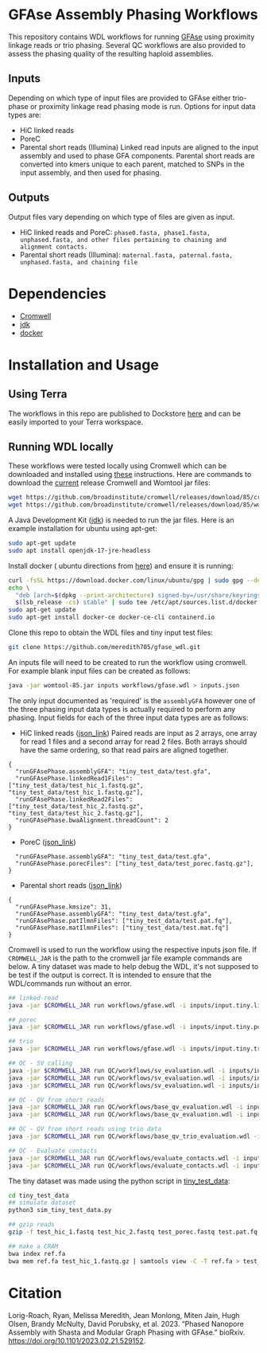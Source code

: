 # GFAse Assembly Phasing Workflows

This repository contains WDL workflows for running [GFAse](https://github.com/rlorigro/GFAse) using proximity linkage reads or trio phasing. Several QC workflows are also provided to assess the phasing quality of the resulting haploid assemblies. 

## Inputs

Depending on which type of input files are provided to GFAse either trio-phase or proximity linkage read phasing mode is run. 
Options for input data types are: 
- HiC linked reads
- PoreC
- Parental short reads (Illumina) 
Linked read inputs are aligned to the input assembly and used to phase GFA components. Parental short reads are converted into kmers unique to each parent, matched to SNPs in the input assembly, and then used for phasing. 

## Outputs

Output files vary depending on which type of files are given as input. 
- HiC linked reads and PoreC: 
`phase0.fasta, phase1.fasta, unphased.fasta, and other files pertaining to chaining and alignment contacts.`
- Parental short reads (Illumina):
`maternal.fasta, paternal.fasta, unphased.fasta, and chaining file`

# Dependencies
- [Cromwell](https://cromwell.readthedocs.io/en/stable/)
- [jdk](https://docs.oracle.com/en/java/javase/18/install/overview-jdk-installation.html#GUID-8677A77F-231A-40F7-98B9-1FD0B48C346A)
- [docker](https://docs.docker.com/engine/install/ubuntu/)

# Installation and Usage
## Using Terra

The workflows in this repo are published to Dockstore [here](https://dockstore.org/workflows/github.com/meredith705/gfase_wdl/gfaseWorkflow) and can be easily imported to your Terra workspace. 

## Running WDL locally 

These workflows were tested locally using Cromwell which can be downloaded and installed using [these](https://cromwell.readthedocs.io/en/stable/tutorials/FiveMinuteIntro/) instructions. Here are commands to download the [current](https://github.com/broadinstitute/cromwell/releases/tag/85) release Cromwell and Womtool jar files: 
```sh
wget https://github.com/broadinstitute/cromwell/releases/download/85/cromwell-85.jar
wget https://github.com/broadinstitute/cromwell/releases/download/85/womtool-85.jar
```
A Java Development Kit ([jdk](https://docs.oracle.com/en/java/javase/18/install/overview-jdk-installation.html#GUID-8677A77F-231A-40F7-98B9-1FD0B48C346A)) is needed to run the jar files. Here is an example installation for ubuntu using apt-get:
```sh
sudo apt-get update
sudo apt install openjdk-17-jre-headless
```
Install docker ( ubuntu directions from [here](https://docs.docker.com/engine/install/ubuntu/ )) and ensure it is running:
```sh
curl -fsSL https://download.docker.com/linux/ubuntu/gpg | sudo gpg --dearmor -o /usr/share/keyrings/docker-archive-keyring.gpg
echo \
  "deb [arch=$(dpkg --print-architecture) signed-by=/usr/share/keyrings/docker-archive-keyring.gpg] https://download.docker.com/linux/ubuntu \
  $(lsb_release -cs) stable" | sudo tee /etc/apt/sources.list.d/docker.list > /dev/null
sudo apt-get update
sudo apt-get install docker-ce docker-ce-cli containerd.io
```
Clone this repo to obtain the WDL files and tiny input test files:
```sh
git clone https://github.com/meredith705/gfase_wdl.git
```
An inputs file will need to be created to run the workflow using cromwell.
For example blank input files can be created as follows:
```sh
java -jar womtool-85.jar inputs workflows/gfase.wdl > inputs.json
```
The only input documented as 'required' is the `assemblyGFA` however one of the three phasing input data types is actually required to perform any phasing. 
Input fields for each of the three input data types are as follows: 
- HiC linked reads ([json_link](https://github.com/meredith705/gfase_wdl/blob/main/inputs/input.tiny.linked_reads.json))
Paired reads are input as 2 arrays, one array for read 1 files and a second array for read 2 files. Both arrays should have the same ordering, so that read pairs are aligned together. 
```
{
  "runGFAsePhase.assemblyGFA": "tiny_test_data/test.gfa",
  "runGFAsePhase.linkedRead1Files": ["tiny_test_data/test_hic_1.fastq.gz", "tiny_test_data/test_hic_1.fastq.gz"], 
  "runGFAsePhase.linkedRead2Files": ["tiny_test_data/test_hic_2.fastq.gz", "tiny_test_data/test_hic_2.fastq.gz"],
  "runGFAsePhase.bwaAlignment.threadCount": 2
}  
```
- PoreC ([json_link](https://github.com/meredith705/gfase_wdl/blob/main/inputs/input.tiny.porec.json))
```{
  "runGFAsePhase.assemblyGFA": "tiny_test_data/test.gfa",
  "runGFAsePhase.porecFiles": ["tiny_test_data/test_porec.fastq.gz"],
}
```
- Parental short reads ([json_link](https://github.com/meredith705/gfase_wdl/blob/main/inputs/gfase.trio.inputs.json))
```
{
  "runGFAsePhase.kmsize": 31,
  "runGFAsePhase.assemblyGFA": "tiny_test_data/test.gfa",
  "runGFAsePhase.patIlmnFiles": ["tiny_test_data/test.pat.fq"],
  "runGFAsePhase.matIlmnFiles": ["tiny_test_data/test.mat.fq"]
}
```

Cromwell is used to run the workflow using the respective inputs json file. If `CROMWELL_JAR` is the path to the cromwell jar file example commands are below.
A tiny dataset was made to help debug the WDL, it's not supposed to be test if the output is correct. 
It is intended to ensure that the WDL/commands run without an error.

```sh
## linked-read
java -jar $CROMWELL_JAR run workflows/gfase.wdl -i inputs/input.tiny.linked_reads.json

## porec
java -jar $CROMWELL_JAR run workflows/gfase.wdl -i inputs/input.tiny.porec.json

## trio
java -jar $CROMWELL_JAR run workflows/gfase.wdl -i inputs/input.tiny.trio.json

## QC - SV calling
java -jar $CROMWELL_JAR run QC/workflows/sv_evaluation.wdl -i inputs/input.tiny.qcsv.json
java -jar $CROMWELL_JAR run QC/workflows/sv_evaluation.wdl -i inputs/input.tiny.qcsv.gfa.json
java -jar $CROMWELL_JAR run QC/workflows/sv_evaluation.wdl -i inputs/input.tiny.qcsv.eval.json

## QC - QV from short reads
java -jar $CROMWELL_JAR run QC/workflows/base_qv_evaluation.wdl -i inputs/input.tiny.qcqv.json
java -jar $CROMWELL_JAR run QC/workflows/base_qv_evaluation.wdl -i inputs/input.tiny.qcqv.cram.json

## QC - QV from short reads using trio data
java -jar $CROMWELL_JAR run QC/workflows/base_qv_trio_evaluation.wdl -i inputs/input.tiny.qctrio.json

## QC - Evaluate contacts
java -jar $CROMWELL_JAR run QC/workflows/evaluate_contacts.wdl -i inputs/input.tiny.qccontacts.json
java -jar $CROMWELL_JAR run QC/workflows/evaluate_contacts.wdl -i inputs/input.tiny.qccontacts.porec.json
```

The tiny dataset was made using the python script in [tiny_test_data](tiny_test_data):

```sh
cd tiny_test_data
## simulate dataset
python3 sim_tiny_test_data.py

## gzip reads
gzip -f test_hic_1.fastq test_hic_2.fastq test_porec.fastq test.pat.fq test.mat.fq

## make a CRAM
bwa index ref.fa
bwa mem ref.fa test_hic_1.fastq.gz | samtools view -C -T ref.fa > test_reads.cram
```

# Citation
Lorig-Roach, Ryan, Melissa Meredith, Jean Monlong, Miten Jain, Hugh Olsen, Brandy McNulty, David Porubsky, et al. 2023. “Phased Nanopore Assembly with Shasta and Modular Graph Phasing with GFAse.” bioRxiv. https://doi.org/10.1101/2023.02.21.529152.


